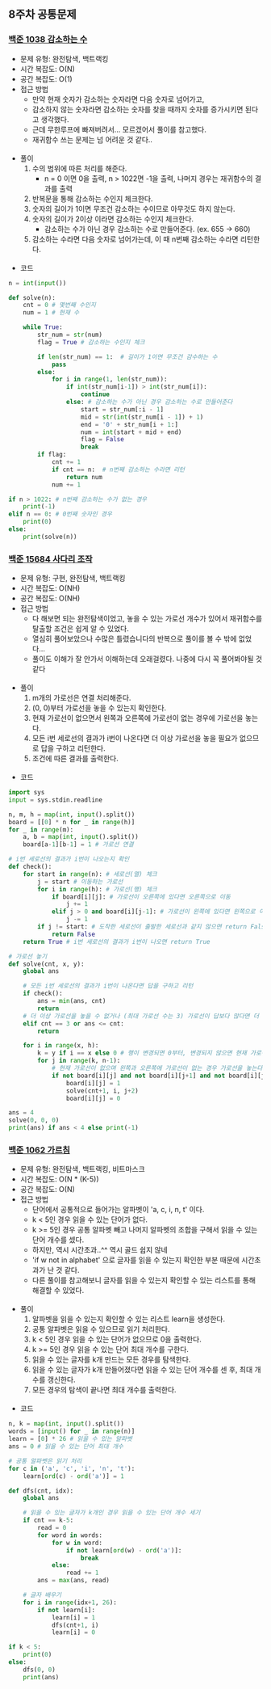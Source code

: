 ## 8주차 공통문제
### [백준 1038 감소하는 수](https://www.acmicpc.net/problem/1038)
- 문제 유형: 완전탐색, 백트랙킹
- 시간 복잡도: O(N)
- 공간 복잡도: O(1)
- 접근 방법
    - 만약 현재 숫자가 감소하는 숫자라면 다음 숫자로 넘어가고,
    - 감소하지 않는 숫자라면 감소하는 숫자를 찾을 때까지 숫자를 증가시키면 된다고 생각했다.
    - 근데 무한루프에 빠져버려서... 모르겠어서 풀이를 참고했다.
    - 재귀함수 쓰는 문제는 넘 어려운 것 같다..
<br/><br/>
- 풀이
    1. 수의 범위에 따른 처리를 해준다.
        - n = 0 이면 0을 출력, n > 1022면 -1을 출력, 나머지 경우는 재귀함수의 결과를 출력
    2. 반복문을 통해 감소하는 수인지 체크한다.
    3. 숫자의 길이가 1이면 무조건 감소하는 수이므로 아무것도 하지 않는다.
    4. 숫자의 길이가 2이상 이라면 감소하는 수인지 체크한다.
        - 감소하는 수가 아닌 경우 감소하는 수로 만들어준다. (ex. 655 -> 660)
    5. 감소하는 수라면 다음 숫자로 넘어가는데, 이 때 n번째 감소하는 수라면 리턴한다.
<br/><br/>
- 코드
```python
n = int(input())

def solve(n):
    cnt = 0 # 몇번째 수인지
    num = 1 # 현재 수

    while True:
        str_num = str(num)
        flag = True # 감소하는 수인지 체크

        if len(str_num) == 1:  # 길이가 1이면 무조건 감수하는 수
            pass
        else:
            for i in range(1, len(str_num)):
                if int(str_num[i-1]) > int(str_num[i]):
                    continue
                else: # 감소하는 수가 아닌 경우 감소하는 수로 만들어준다
                    start = str_num[:i - 1]
                    mid = str(int(str_num[i - 1]) + 1)
                    end = '0' + str_num[i + 1:]
                    num = int(start + mid + end)
                    flag = False
                    break
        if flag:
            cnt += 1
            if cnt == n:  # n번째 감소하는 수라면 리턴
                return num
            num += 1

if n > 1022: # n번째 감소하는 수가 없는 경우
    print(-1)
elif n == 0: # 0번째 숫자인 경우
    print(0)
else:
    print(solve(n))
```

### [백준 15684 사다리 조작](https://www.acmicpc.net/problem/15684)
- 문제 유형: 구현, 완전탐색, 백트랙킹
- 시간 복잡도: O(NH)
- 공간 복잡도: O(NH)
- 접근 방법
    - 다 해보면 되는 완전탐색이었고, 놓을 수 있는 가로선 개수가 있어서 재귀함수를 탈출할 조건은 쉽게 알 수 있었다.
    - 열심히 풀어보았으나 수많은 틀렸습니다의 반복으로 풀이를 볼 수 밖에 없었다...
    - 풀이도 이해가 잘 안가서 이해하는데 오래걸렸다. 나중에 다시 꼭 풀어봐야될 것 같다
<br/><br/>
- 풀이
    1. m개의 가로선은 연결 처리해준다.
    2. (0, 0)부터 가로선을 놓을 수 있는지 확인한다.
    3. 현재 가로선이 없으면서 왼쪽과 오른쪽에 가로선이 없는 경우에 가로선을 놓는다.
    4. 모든 i번 세로선의 결과가 i번이 나온다면 더 이상 가로선을 놓을 필요가 없으므로 답을 구하고 리턴한다.
    5. 조건에 따른 결과를 출력한다.
<br/><br/>
- 코드
```python
import sys
input = sys.stdin.readline

n, m, h = map(int, input().split())
board = [[0] * n for _ in range(h)]
for _ in range(m):
    a, b = map(int, input().split())
    board[a-1][b-1] = 1 # 가로선 연결

# i번 세로선의 결과가 i번이 나오는지 확인
def check():
    for start in range(n): # 세로선(열) 체크
        j = start # 이동하는 가로선
        for i in range(h): # 가로선(행) 체크
            if board[i][j]: # 가로선이 오른쪽에 있다면 오른쪽으로 이동
                j += 1
            elif j > 0 and board[i][j-1]: # 가로선이 왼쪽에 있다면 왼쪽으로 이동
                j -= 1
        if j != start: # 도착한 세로선이 출발한 세로선과 같지 않으면 return False
            return False
    return True # i번 세로선의 결과가 i번이 나오면 return True

# 가로선 놓기
def solve(cnt, x, y):
    global ans

    # 모든 i번 세로선의 결과가 i번이 나온다면 답을 구하고 리턴
    if check():
        ans = min(ans, cnt)
        return
    # 더 이상 가로선을 놓을 수 없거나 (최대 가로선 수는 3) 가로선이 답보다 많다면 더 이상 볼 필요가 없으므로 리턴
    elif cnt == 3 or ans <= cnt:
        return

    for i in range(x, h):
        k = y if i == x else 0 # 행이 변경되면 0부터, 변경되지 않으면 현재 가로선을 탐색
        for j in range(k, n-1):
            # 현재 가로선이 없으며 왼쪽과 오른쪽에 가로선이 없는 경우 가로선을 놓는다
            if not board[i][j] and not board[i][j+1] and not board[i][j-1]:
                board[i][j] = 1
                solve(cnt+1, i, j+2)
                board[i][j] = 0

ans = 4
solve(0, 0, 0)
print(ans) if ans < 4 else print(-1)
```

### [백준 1062 가르침](https://www.acmicpc.net/problem/1062)
- 문제 유형: 완전탐색, 백트랙킹, 비트마스크
- 시간 복잡도: O(N * (K-5))
- 공간 복잡도: O(N)
- 접근 방법
    - 단어에서 공통적으로 들어가는 알파벳이 'a, c, i, n, t' 이다.
    - k < 5인 경우 읽을 수 있는 단어가 없다.
    - k >= 5인 경우 공통 알파벳 빼고 나머지 알파벳의 조합을 구해서 읽을 수 있는 단어 개수를 셌다.
    - 하지만, 역시 시간초과..^^ 역시 골드 쉽지 않네 
    - 'if w not in alphabet' 으로 글자를 읽을 수 있는지 확인한 부분 때문에 시간초과가 난 것 같다.
    - 다른 풀이를 참고해보니 글자를 읽을 수 있는지 확인할 수 있는 리스트를 통해 해결할 수 있었다.
<br/><br/>
- 풀이
    1. 알파벳을 읽을 수 있는지 확인할 수 있는 리스트 learn을 생성한다.
    2. 공통 알파벳은 읽을 수 있으므로 읽기 처리한다.
    3. k < 5인 경우 읽을 수 있는 단어가 없으므로 0을 출력한다.
    4. k >= 5인 경우 읽을 수 있는 단어 최대 개수를 구한다.
    5. 읽을 수 있는 글자를 k개 만드는 모든 경우를 탐색한다.
    6. 읽을 수 있는 글자가 k개 만들어졌다면 읽을 수 있는 단어 개수를 센 후, 최대 개수를 갱신한다.
    7. 모든 경우의 탐색이 끝나면 최대 개수를 출력한다.
<br/><br/>
- 코드
```python
n, k = map(int, input().split())
words = [input() for _ in range(n)]
learn = [0] * 26 # 읽을 수 있는 알파벳
ans = 0 # 읽을 수 있는 단어 최대 개수

# 공통 알파벳은 읽기 처리
for c in ('a', 'c', 'i', 'n', 't'):
    learn[ord(c) - ord('a')] = 1

def dfs(cnt, idx):
    global ans

    # 읽을 수 있는 글자가 k개인 경우 읽을 수 있는 단어 개수 세기
    if cnt == k-5:
        read = 0
        for word in words:
            for w in word:
                if not learn[ord(w) - ord('a')]:
                    break
            else:
                read += 1
        ans = max(ans, read)

    # 글자 배우기
    for i in range(idx+1, 26):
        if not learn[i]:
            learn[i] = 1
            dfs(cnt+1, i)
            learn[i] = 0

if k < 5:
    print(0)
else:
    dfs(0, 0)
    print(ans)
```